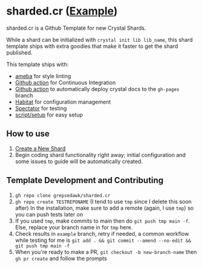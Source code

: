 # sharded.cr ([Example](https://github.com/grepsedawk/sharded.cr/tree/example))

sharded.cr is a Github Template for new Crystal Shards.

While a shard can be initialized with `crystal init lib lib_name`, this shard
template ships with extra goodies that make it faster to get the shard published.

This template ships with:

- [ameba](https://github.com/crystal-ameba/ameba) for style linting
- [Github action](https://github.com/grepsedawk/sharded.cr/blob/main/.github/workflows/ci.yml)
  for Continuous Integration
- [Github action](https://github.com/grepsedawk/sharded.cr/blob/main/.github/workflows/docs.yml)
  to automatically deploy crystal docs to the `gh-pages` branch
- [Habitat](https://github.com/luckyframework/habitat) for configuration management
- [Spectator](https://github.com/icy-arctic-fox/spectator) for testing
- [script/setup](https://github.com/grepsedawk/sharded.cr/blob/main/script/setup) for easy setup

## How to use

1. [Create a New Shard](https://github.com/grepsedawk/sharded.cr/generate)
1. Begin coding shard functionality right away; initial configuration and some issues to guide will be automatically created.

## Template Development and Contributing

1. `gh repo clone grepsedawk/sharded.cr`
1. `gh repo create TESTREPONAME` (I tend to use `tmp` since I delete this soon after)
   In the installation, make sure to add a remote (again, I use `tmp`) so you can push tests later on
1. If you used `tmp`, make commits to main then do `git push tmp main -f`. Else, replace your branch name in for `tmp` here.
1. Check results in `example` branch, retry if needed, a common workflow while testing for me is `git add . && git commit --amend --no-edit && git push tmp main -f`
1. When you're ready to make a PR, `git checkout -b new-branch-name` then `gh pr create` and follow the prompts
